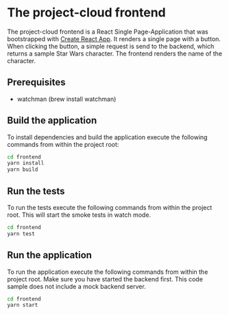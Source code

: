 # The project-cloud frontend

The project-cloud frontend is a React Single Page-Application that was bootstrapped with [Create React App](https://github.com/facebook/create-react-app). It renders a single page with a button. When clicking the button, a simple request is send to the backend, which returns a sample Star Wars character. The frontend renders the name of the character.

## Prerequisites
- watchman (brew install watchman)


## Build the application
To install dependencies and build the application execute the following commands from within the project root:
```bash
cd frontend
yarn install
yarn build
```

## Run the tests
To run the tests execute the following commands from within the project root. This will start the smoke tests in watch mode.
```bash
cd frontend
yarn test
```

## Run the application
To run the application execute the following commands from within the project root. Make sure you have started the backend first. This code sample does not include a mock backend server. 
```bash
cd frontend
yarn start
```
